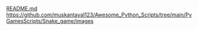 [README.md](https://github.com/muskantayal123/Awesome_Python_Scripts/files/6653898/README.md)
https://github.com/muskantayal123/Awesome_Python_Scripts/tree/main/PyGamesScripts/Snake_game/images
